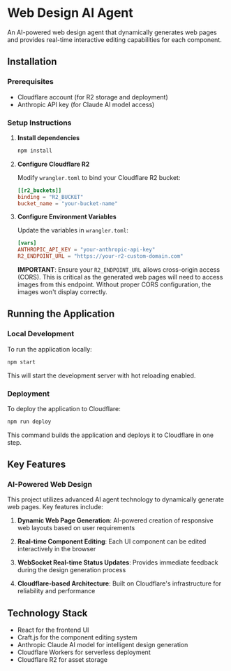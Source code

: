 # Web Design AI Agent

An AI-powered web design agent that dynamically generates web pages and provides real-time interactive editing capabilities for each component.

## Installation

### Prerequisites

- Cloudflare account (for R2 storage and deployment)
- Anthropic API key (for Claude AI model access)

### Setup Instructions

1. **Install dependencies**

   ```bash
   npm install
   ```

2. **Configure Cloudflare R2**

   Modify `wrangler.toml` to bind your Cloudflare R2 bucket:

   ```toml
   [[r2_buckets]]
   binding = "R2_BUCKET"
   bucket_name = "your-bucket-name"
   ```

3. **Configure Environment Variables**

   Update the variables in `wrangler.toml`:

   ```toml
   [vars]
   ANTHROPIC_API_KEY = "your-anthropic-api-key"
   R2_ENDPOINT_URL = "https://your-r2-custom-domain.com"
   ```

   **IMPORTANT**: Ensure your `R2_ENDPOINT_URL` allows cross-origin access (CORS). This is critical as the generated web pages will need to access images from this endpoint. Without proper CORS configuration, the images won't display correctly.

## Running the Application

### Local Development

To run the application locally:

```bash
npm start
```

This will start the development server with hot reloading enabled.

### Deployment

To deploy the application to Cloudflare:

```bash
npm run deploy
```

This command builds the application and deploys it to Cloudflare in one step.

## Key Features

### AI-Powered Web Design

This project utilizes advanced AI agent technology to dynamically generate web pages. Key features include:

1. **Dynamic Web Page Generation**: AI-powered creation of responsive web layouts based on user requirements

2. **Real-time Component Editing**: Each UI component can be edited interactively in the browser

3. **WebSocket Real-time Status Updates**: Provides immediate feedback during the design generation process

4. **Cloudflare-based Architecture**: Built on Cloudflare's infrastructure for reliability and performance


## Technology Stack
- React for the frontend UI
- Craft.js for the component editing system
- Anthropic Claude AI model for intelligent design generation
- Cloudflare Workers for serverless deployment
- Cloudflare R2 for asset storage